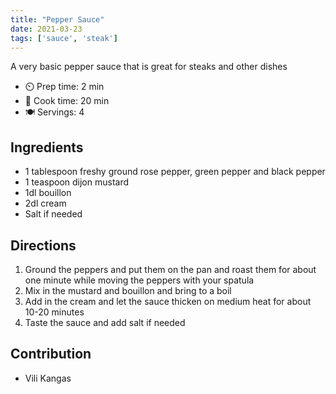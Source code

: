 ```yaml
---
title: "Pepper Sauce"
date: 2021-03-23
tags: ['sauce', 'steak']
---
```


A very basic pepper sauce that is great for steaks and other dishes

- ⏲️ Prep time: 2 min
- 🍳 Cook time: 20 min
- 🍽️ Servings: 4

## Ingredients

- 1 tablespoon freshy ground rose pepper, green pepper and black pepper
- 1 teaspoon dijon mustard
- 1dl bouillon
- 2dl cream
- Salt if needed

## Directions

1. Ground the peppers and put them on the pan and roast them for about one minute while moving the peppers with your spatula
2. Mix in the mustard and bouillon and bring to a boil
3. Add in the cream and let the sauce thicken on medium heat for about 10-20 minutes
4. Taste the sauce and add salt if needed

## Contribution

- Vili Kangas
